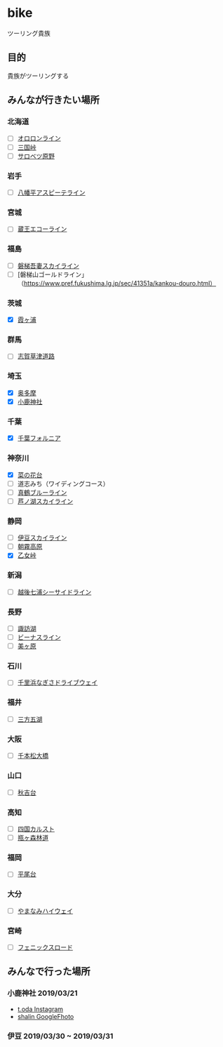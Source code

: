 # bike
ツーリング貴族

## 目的
貴族がツーリングする

## みんなが行きたい場所

### 北海道
- [ ] [オロロンライン](https://hokkaido-labo.com/hokkaido-ororon-line-9049)
- [ ] [三国峠](http://www.sasu-rider.com/bike-tabi/hokkaido-touring/hokkaido-route10/#i-13)
- [ ] [サロベツ原野](http://www.bikebros.co.jp/vb/touring/road/road-12/)

### 岩手
- [ ] [八幡平アスピーテライン](https://iwatetabi.jp/spot/detail.spn.php?spot_id=1201)

### 宮城
- [ ] [蔵王エコーライン](http://www.zao-machi.com/553)

### 福島
- [ ] [磐梯吾妻スカイライン](https://www.jalan.net/kankou/spt_guide000000151865/)
- [ ] [磐梯山ゴールドライン」（https://www.pref.fukushima.lg.jp/sec/41351a/kankou-douro.html）

### 茨城
- [x] [霞ヶ浦](https://sites.google.com/site/iwayururitanraidadesuii/ci-cheng-xia-ke-pu)

### 群馬
- [ ] [志賀草津道路](https://matome.naver.jp/odai/2137386184055003201)

### 埼玉
- [x] [奥多摩](https://www.jalan.net/kankou/spt_13308ab2030004436/)
- [x] [小鹿神社](http://www.saitama-jinjacho.or.jp/shrine/8990/)

### 千葉
- [x] [千葉フォルニア](https://retrip.jp/articles/22606/image/)

### 神奈川
- [x] [菜の花台](http://www.kankou-hadano.org/hadano_point/point_nanohanadai.html)
- [ ] 道志みち（ワイディングコース）
- [ ] [真鶴ブルーライン](http://www.kdt-kousha.or.jp/road/road_manazuru/)
- [ ] [芦ノ湖スカイライン](http://www.ashinoko-skyline.co.jp/)

### 静岡
- [ ] [伊豆スカイライン](http://siz-road.or.jp/sz/road/izusk/)
- [ ] [朝霧高原](https://icotto.jp/presses/2929)
- [x] [乙女峠](https://www.tripadvisor.jp/Attraction_Review-g298171-d1722852-Reviews-Otome_Toge-Hakone_machi_Ashigarashimo_gun_Kanagawa_Prefecture_Kanto.html)

### 新潟
- [ ] [越後七浦シーサイドライン](https://niigata-kankou.or.jp/spot/7406)

### 長野
- [ ] [諏訪湖](https://www.suwakanko.jp/point/nature.php?id=suwako)
- [ ] [ビーナスライン](http://www.venus-line.net/)
- [ ] [美ヶ原](https://www.travel.co.jp/guide/article/5603/)

### 石川
- [ ] [千里浜なぎさドライブウェイ](https://gurutabi.gnavi.co.jp/a/a_1918/)

### 福井
- [ ] [三方五湖](http://www.bikebros.co.jp/vb/touring/ms/ms-261/)

### 大阪
- [ ] [千本松大橋](https://www.travel.co.jp/guide/article/29729/)

### 山口
- [ ] [秋吉台](https://www.jalan.net/kankou/spt_35462ab2022006096/)

### 高知
- [ ] [四国カルスト](https://www.iyokannet.jp/feature/karusuto/drive)
- [ ] [瓶ヶ森林道](https://shuumatsuryokouki.com/kamegamoririndou/)

### 福岡
- [ ] [平尾台](http://www.gururich-kitaq.com/search/category/detail.php?id=29)

### 大分
- [ ] [やまなみハイウェイ](https://gazoo.com/drive/route/150923.html)

### 宮崎
- [ ] [フェニックスロード](http://scenic-highway.net/kyushu/nichinan-phoenixroad)

## みんなで行った場所

### 小鹿神社 2019/03/21
- [t.oda Instagram](https://www.instagram.com/p/BvTDi_2lPNO/)
- [shalin GoogleFhoto](https://photos.app.goo.gl/F2MZtAmWT9zqM5uw9)

### 伊豆 2019/03/30 ~ 2019/03/31
